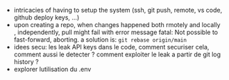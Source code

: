 * intricacies of having to setup the system (ssh, git push, remote, vs code, github deploy keys, ...)  
* upon creating a repo, when changes happened both rmotely and locally , independently, pull might fail with error message fatal: Not possible to fast-forward, aborting. a solution is:  `git rebase origin/main`  
* idees secu: les leak API keys dans le code, comment securiser cela, comment aussi le detecter ? comment exploiter le leak a partir de git log history ?  
* explorer lutilisation du .env  
